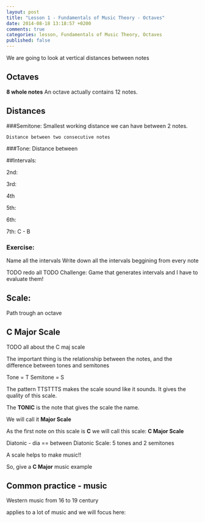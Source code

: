 ```yaml
---
layout: post
title: "Lesson 1 - Fundamentals of Music Theory - Octaves"
date: 2014-08-18 13:18:57 +0200
comments: true
categories: lesson, Fundamentals of Music Theory, Octaves
published: false
---
```


We are going to look at vertical distances between notes

## Octaves

**8 whole notes**
An octave actually contains 12 notes.

## Distances

###Semitone:
    Smallest working distance we can have between 2 notes.
    
    Distance between two consecutive notes
    
###Tone:
    Distance between 
    
##Intervals:

2nd: 

3rd:

4th

5th:

6th: 

7th: C - B

### Exercise:
Name all the intervals
Write down all the intervals beggining from every note

TODO redo all 
  TODO Challenge:
  Game that generates intervals and I have to evaluate them!



## Scale:

Path trough an octave

## C Major Scale

TODO all about the C maj scale

The important thing is the relationship between the notes, and the difference between tones and semitones

Tone = T
Semitone = S

The pattern TTSTTTS makes the scale sound like it sounds. 
It gives the quality of this scale.

The **TONIC** is the note that gives the scale the name.

We will call it **Major Scale**

As the first note on this scale is **C** we will call this scale: **C Major Scale**

Diatonic - dia == between 
Diatonic Scale: 5 tones and 2 semitones

A scale helps to make music!!

So, give a **C Major** music example


## Common practice - music

Western music from 16 to 19 century

applies to a lot of music and we will focus here:
